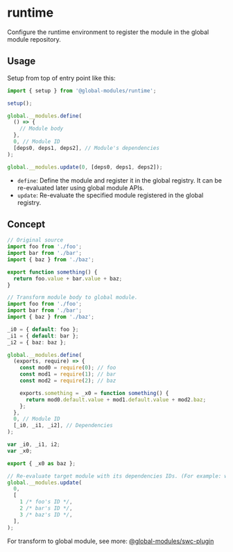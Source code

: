 # runtime

Configure the runtime environment to register the module in the global module repository.

## Usage

Setup from top of entry point like this:

```ts
import { setup } from '@global-modules/runtime';

setup();

global.__modules.define(
  () => {
    // Module body
  },
  0, // Module ID
  [deps0, deps1, deps2], // Module's dependencies
);

global.__modules.update(0, [deps0, deps1, deps2]);
```

- `define`: Define the module and register it in the global registry. It can be re-evaluated later using global module APIs.
- `update`: Re-evaluate the specified module registered in the global registry.

## Concept

```ts
// Original source
import foo from './foo';
import bar from './bar';
import { baz } from './baz';

export function something() {
  return foo.value + bar.value + baz;
}
```

```ts
// Transform module body to global module.
import foo from './foo';
import bar from './bar';
import { baz } from './baz';

_i0 = { default: foo };
_i1 = { default: bar };
_i2 = { baz: baz };

global.__modules.define(
  (exports, require) => {
    const mod0 = require(0); // foo
    const mod1 = require(1); // bar
    const mod2 = require(2); // baz

    exports.something = _x0 = function something() {
      return mod0.default.value + mod1.default.value + mod2.baz;
    };
  },
  0, // Module ID
  [_i0, _i1, _i2], // Dependencies
);

var _i0, _i1, i2;
var _x0;

export { _x0 as baz };
```

```ts
// Re-evaluate target module with its dependencies IDs. (For example: when an HMR update is accepted, etc.)
global.__modules.update(
  0,
  [
    1 /* foo's ID */,
    2 /* bar's ID */,
    3 /* baz's ID */,
  ],
);
```

For transform to global module, see more: [@global-modules/swc-plugin](https://github.com/leegeunhyeok/global-modules/tree/main/packages/swc-plugin)
